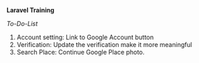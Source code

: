 **Laravel Training**

*To-Do-List*
1. Account setting: Link to Google Account button
2. Verification: Update the verification make it more meaningful
3. Search Place: Continue Google Place photo.